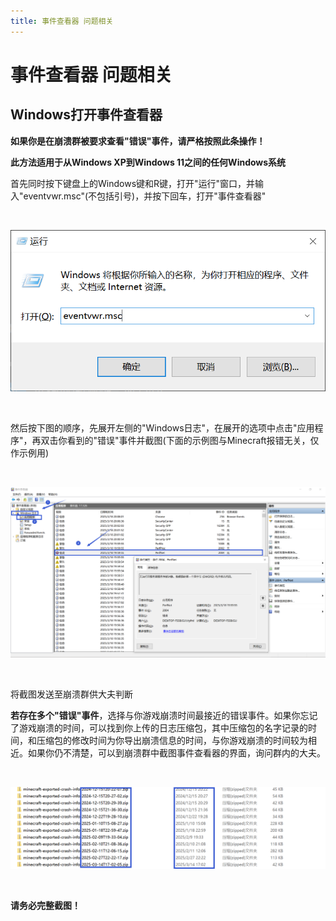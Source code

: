 ```yaml
---
title: 事件查看器 问题相关
---
```


# 事件查看器 问题相关

## Windows打开事件查看器

**如果你是在崩溃群被要求查看"错误"事件，请严格按照此条操作！**

**此方法适用于从Windows XP到Windows 11之间的任何Windows系统**

首先同时按下键盘上的Windows键和R键，打开"运行"窗口，并输入"eventvwr.msc"(不包括引号)，并按下回车，打开"事件查看器"

<br>

![示例](event/1.png)

<br>

然后按下图的顺序，先展开左侧的"Windows日志"，在展开的选项中点击"应用程序"，再双击你看到的"错误"事件并截图(下面的示例图与Minecraft报错无关，仅作示例用)

<br>

![示例](event/2.png)

<br>

将截图发送至崩溃群供大夫判断

**若存在多个"错误"事件**，选择与你游戏崩溃时间最接近的错误事件。如果你忘记了游戏崩溃的时间，可以找到你上传的日志压缩包，其中压缩包的名字记录的时间，和压缩包的修改时间为你导出崩溃信息的时间，与你游戏崩溃的时间较为相近。如果你仍不清楚，可以到崩溃群中截图事件查看器的界面，询问群内的大夫。

<br>

![示例](event/3.png)

<br>

**请务必完整截图！**